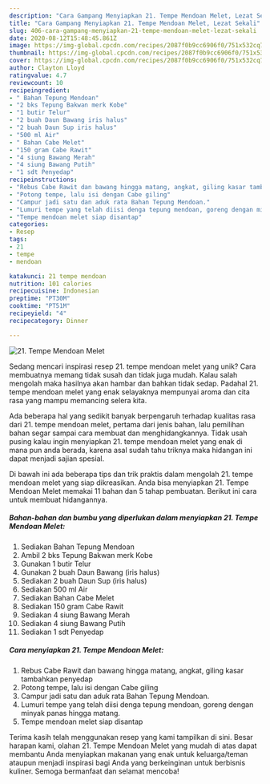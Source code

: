 ```yaml
---
description: "Cara Gampang Menyiapkan 21. Tempe Mendoan Melet, Lezat Sekali"
title: "Cara Gampang Menyiapkan 21. Tempe Mendoan Melet, Lezat Sekali"
slug: 406-cara-gampang-menyiapkan-21-tempe-mendoan-melet-lezat-sekali
date: 2020-08-12T15:48:45.861Z
image: https://img-global.cpcdn.com/recipes/2087f0b9cc6906f0/751x532cq70/21-tempe-mendoan-melet-foto-resep-utama.jpg
thumbnail: https://img-global.cpcdn.com/recipes/2087f0b9cc6906f0/751x532cq70/21-tempe-mendoan-melet-foto-resep-utama.jpg
cover: https://img-global.cpcdn.com/recipes/2087f0b9cc6906f0/751x532cq70/21-tempe-mendoan-melet-foto-resep-utama.jpg
author: Clayton Lloyd
ratingvalue: 4.7
reviewcount: 10
recipeingredient:
- " Bahan Tepung Mendoan"
- "2 bks Tepung Bakwan merk Kobe"
- "1 butir Telur"
- "2 buah Daun Bawang iris halus"
- "2 buah Daun Sup iris halus"
- "500 ml Air"
- " Bahan Cabe Melet"
- "150 gram Cabe Rawit"
- "4 siung Bawang Merah"
- "4 siung Bawang Putih"
- "1 sdt Penyedap"
recipeinstructions:
- "Rebus Cabe Rawit dan bawang hingga matang, angkat, giling kasar tambahkan penyedap"
- "Potong tempe, lalu isi dengan Cabe giling"
- "Campur jadi satu dan aduk rata Bahan Tepung Mendoan."
- "Lumuri tempe yang telah diisi denga tepung mendoan, goreng dengan minyak panas hingga matang."
- "Tempe mendoan melet siap disantap"
categories:
- Resep
tags:
- 21
- tempe
- mendoan

katakunci: 21 tempe mendoan 
nutrition: 101 calories
recipecuisine: Indonesian
preptime: "PT30M"
cooktime: "PT51M"
recipeyield: "4"
recipecategory: Dinner

---
```



![21. Tempe Mendoan Melet](https://img-global.cpcdn.com/recipes/2087f0b9cc6906f0/751x532cq70/21-tempe-mendoan-melet-foto-resep-utama.jpg)

Sedang mencari inspirasi resep 21. tempe mendoan melet yang unik? Cara membuatnya memang tidak susah dan tidak juga mudah. Kalau salah mengolah maka hasilnya akan hambar dan bahkan tidak sedap. Padahal 21. tempe mendoan melet yang enak selayaknya mempunyai aroma dan cita rasa yang mampu memancing selera kita.



Ada beberapa hal yang sedikit banyak berpengaruh terhadap kualitas rasa dari 21. tempe mendoan melet, pertama dari jenis bahan, lalu pemilihan bahan segar sampai cara membuat dan menghidangkannya. Tidak usah pusing kalau ingin menyiapkan 21. tempe mendoan melet yang enak di mana pun anda berada, karena asal sudah tahu triknya maka hidangan ini dapat menjadi sajian spesial.


Di bawah ini ada beberapa tips dan trik praktis dalam mengolah 21. tempe mendoan melet yang siap dikreasikan. Anda bisa menyiapkan 21. Tempe Mendoan Melet memakai 11 bahan dan 5 tahap pembuatan. Berikut ini cara untuk membuat hidangannya.

<!--inarticleads1-->

##### Bahan-bahan dan bumbu yang diperlukan dalam menyiapkan 21. Tempe Mendoan Melet:

1. Sediakan  Bahan Tepung Mendoan
1. Ambil 2 bks Tepung Bakwan merk Kobe
1. Gunakan 1 butir Telur
1. Gunakan 2 buah Daun Bawang (iris halus)
1. Sediakan 2 buah Daun Sup (iris halus)
1. Sediakan 500 ml Air
1. Sediakan  Bahan Cabe Melet
1. Sediakan 150 gram Cabe Rawit
1. Sediakan 4 siung Bawang Merah
1. Sediakan 4 siung Bawang Putih
1. Sediakan 1 sdt Penyedap




<!--inarticleads2-->

##### Cara menyiapkan 21. Tempe Mendoan Melet:

1. Rebus Cabe Rawit dan bawang hingga matang, angkat, giling kasar tambahkan penyedap
1. Potong tempe, lalu isi dengan Cabe giling
1. Campur jadi satu dan aduk rata Bahan Tepung Mendoan.
1. Lumuri tempe yang telah diisi denga tepung mendoan, goreng dengan minyak panas hingga matang.
1. Tempe mendoan melet siap disantap




Terima kasih telah menggunakan resep yang kami tampilkan di sini. Besar harapan kami, olahan 21. Tempe Mendoan Melet yang mudah di atas dapat membantu Anda menyiapkan makanan yang enak untuk keluarga/teman ataupun menjadi inspirasi bagi Anda yang berkeinginan untuk berbisnis kuliner. Semoga bermanfaat dan selamat mencoba!
